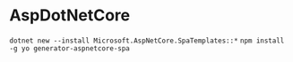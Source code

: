 # AspDotNetCore
`dotnet new --install Microsoft.AspNetCore.SpaTemplates::*`
`npm install -g yo generator-aspnetcore-spa`